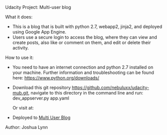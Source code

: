 Udacity Project: Multi-user blog

What it does:
- This is a blog that is built with python 2.7, webapp2, jinja2, and deployed using Google App Engine.
- Users use a secure login to access the blog, where they can view and create posts, also like or comment on them, and edit or delete their activity.

How to use it:
- You need to have an internet connection and python 2.7 installed on your machine. Further information and troubleshooting can be found here: https://www.python.org/downloads/
- Download this git repository https://github.com/nebuluxx/udacity-mub.git, navigate to this directory in the command line and run: dev_appserver.py app.yaml

  Or visit at:
- Deployed to <a href="https://basic-blog-169306.appspot.com" target="_blank">Multi User Blog</a>

Author:
Joshua Lynn

